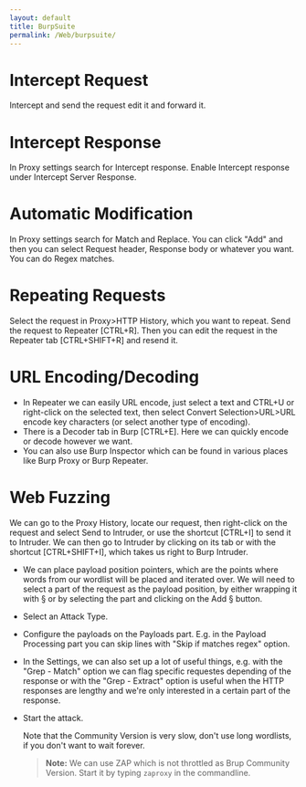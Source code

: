 ```yaml
---
layout: default
title: BurpSuite
permalink: /Web/burpsuite/
---
```


# Intercept Request
Intercept and send the request edit it and forward it.

# Intercept Response
In Proxy settings search for Intercept response.
Enable Intercept response under Intercept Server Response.

# Automatic Modification
In Proxy settings search for Match and Replace. You can click "Add" and then you can select Request header, Response body or whatever you want. You can do Regex matches.

# Repeating Requests
Select the request in Proxy>HTTP History, which you want to repeat.
Send the request to Repeater [CTRL+R]. Then you can edit the request in the Repeater tab [CTRL+SHIFT+R] and resend it.

# URL Encoding/Decoding
- In Repeater we can easily URL encode, just select a text and CTRL+U or right-click on the selected text, then select Convert Selection>URL>URL encode key characters (or select another type of encoding).
- There is a Decoder tab in Burp [CTRL+E]. Here we can quickly encode or decode however we want.
- You can also use Burp Inspector which can be found in various places like Burp Proxy or Burp Repeater.

# Web Fuzzing
We can go to the Proxy History, locate our request, then right-click on the request and select Send to Intruder, or use the shortcut [CTRL+I] to send it to Intruder. We can then go to Intruder by clicking on its tab or with the shortcut [CTRL+SHIFT+I], which takes us right to Burp Intruder.
- We can place payload position pointers, which are the points where words from our wordlist will be placed and iterated over. We will need to select a part of the request as the payload position, by either wrapping it with § or by selecting the part and clicking on the Add § button.
- Select an Attack Type.
- Configure the payloads on the Payloads part. E.g. in the Payload Processing part you can skip lines with "Skip if matches regex" option.
- In the Settings, we can also set up a lot of useful things, e.g. with the "Grep - Match" option we can flag specific requestes depending of the response or with the "Grep - Extract" option is useful when the HTTP responses are lengthy and we're only interested in a certain part of the response.
- Start the attack.

  Note that the Community Version is very slow, don't use long wordlists, if you don't want to wait forever.


  > **Note:** We can use ZAP which is not throttled as Brup Community Version. Start it by typing `zaproxy` in the commandline.
